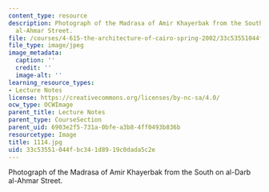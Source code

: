 ```yaml
---
content_type: resource
description: Photograph of the Madrasa of Amir Khayerbak from the South on al-Darb
  al-Ahmar Street.
file: /courses/4-615-the-architecture-of-cairo-spring-2002/33c53551044fbc341d8919c0dada5c2e_1114.jpg
file_type: image/jpeg
image_metadata:
  caption: ''
  credit: ''
  image-alt: ''
learning_resource_types:
- Lecture Notes
license: https://creativecommons.org/licenses/by-nc-sa/4.0/
ocw_type: OCWImage
parent_title: Lecture Notes
parent_type: CourseSection
parent_uid: 6903e2f5-731a-0bfe-a3b8-4ff0493b836b
resourcetype: Image
title: 1114.jpg
uid: 33c53551-044f-bc34-1d89-19c0dada5c2e
---
```

Photograph of the Madrasa of Amir Khayerbak from the South on al-Darb al-Ahmar Street.